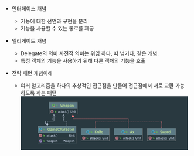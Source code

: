 - 인터페이스 개념 
  - 기능에 대한 선언과 구현을 분리
  - 기능을 사용할 수 있는 통로를 제공  
  
- 델리게이트 개념
  - Delegate의 의미 사전적 의미는 위임 하다, 떠 넘기다, 같은 개념. 
  - 특정 객체의 기능을 사용하기 위해 다른 객체의 기능을 호출  
- 전략 패턴 개념이해 
  - 여러 알고리즘을 하나의 추상적인 접근점을 만들어 접근점에서 서로 교환 가능하도록 하는 패턴
  ![img.png](strategy-pattern-sample.png)
    
